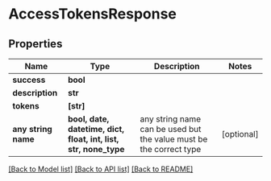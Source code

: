 # AccessTokensResponse


## Properties
Name | Type | Description | Notes
------------ | ------------- | ------------- | -------------
**success** | **bool** |  | 
**description** | **str** |  | 
**tokens** | **[str]** |  | 
**any string name** | **bool, date, datetime, dict, float, int, list, str, none_type** | any string name can be used but the value must be the correct type | [optional]

[[Back to Model list]](../README.md#documentation-for-models) [[Back to API list]](../README.md#documentation-for-api-endpoints) [[Back to README]](../README.md)


